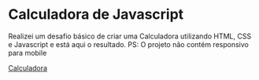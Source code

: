 <h1>Calculadora de Javascript</h1>

Realizei um desafio básico de criar uma Calculadora utilizando HTML, CSS e Javascript 
e está aqui o resultado. PS: O projeto não contém responsivo para mobile


[Calculadora](https://calculadora-g4ds576n2-gabswyl.vercel.app/)

